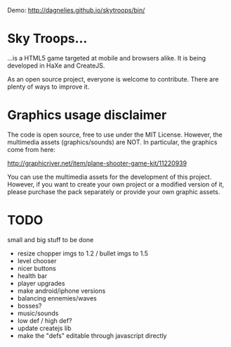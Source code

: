 Demo: http://dagnelies.github.io/skytroops/bin/

# Sky Troops...

...is a HTML5 game targeted at mobile and browsers alike.
It is being developed in HaXe and CreateJS.

As an open source project, everyone is welcome to contribute.
There are plenty of ways to improve it.

# Graphics usage disclaimer

The code is open source, free to use under the MIT License.
However, the multimedia assets (graphics/sounds) are NOT.
In particular, the graphics come from here:

http://graphicriver.net/item/plane-shooter-game-kit/11220939

You can use the multimedia assets for the development of this project. However, if you want to create your own project or a modified version of it, please purchase the pack separately or provide your own graphic assets.

# TODO

small and big stuff to be done

* resize chopper imgs to 1.2 / bullet imgs to 1.5
* level chooser
* nicer buttons
* health bar
* player upgrades
* make android/iphone versions
* balancing ennemies/waves
* bosses?
* music/sounds
* low def / high def?
* update createjs lib
* make the "defs" editable through javascript directly